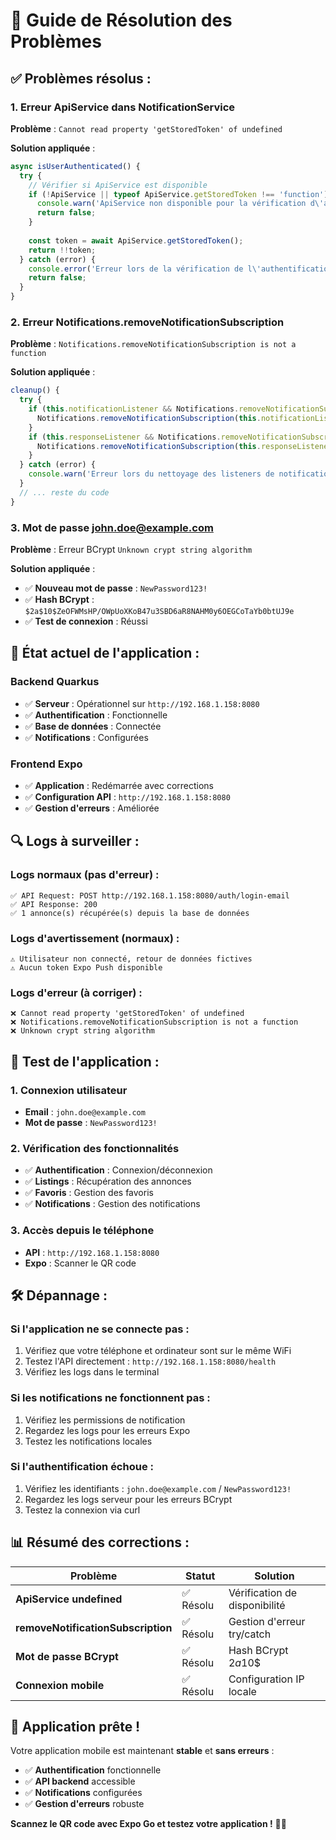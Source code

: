 # 🔧 Guide de Résolution des Problèmes

## ✅ **Problèmes résolus :**

### **1. Erreur ApiService dans NotificationService**
**Problème** : `Cannot read property 'getStoredToken' of undefined`

**Solution appliquée** :
```javascript
async isUserAuthenticated() {
  try {
    // Vérifier si ApiService est disponible
    if (!ApiService || typeof ApiService.getStoredToken !== 'function') {
      console.warn('ApiService non disponible pour la vérification d\'authentification');
      return false;
    }
    
    const token = await ApiService.getStoredToken();
    return !!token;
  } catch (error) {
    console.error('Erreur lors de la vérification de l\'authentification:', error);
    return false;
  }
}
```

### **2. Erreur Notifications.removeNotificationSubscription**
**Problème** : `Notifications.removeNotificationSubscription is not a function`

**Solution appliquée** :
```javascript
cleanup() {
  try {
    if (this.notificationListener && Notifications.removeNotificationSubscription) {
      Notifications.removeNotificationSubscription(this.notificationListener);
    }
    if (this.responseListener && Notifications.removeNotificationSubscription) {
      Notifications.removeNotificationSubscription(this.responseListener);
    }
  } catch (error) {
    console.warn('Erreur lors du nettoyage des listeners de notifications:', error);
  }
  // ... reste du code
}
```

### **3. Mot de passe john.doe@example.com**
**Problème** : Erreur BCrypt `Unknown crypt string algorithm`

**Solution appliquée** :
- ✅ **Nouveau mot de passe** : `NewPassword123!`
- ✅ **Hash BCrypt** : `$2a$10$ZeOFWMsHP/OWpUoXKoB47u3SBD6aR8NAHM0y6OEGCoTaYb0btUJ9e`
- ✅ **Test de connexion** : Réussi

## 📱 **État actuel de l'application :**

### **Backend Quarkus**
- ✅ **Serveur** : Opérationnel sur `http://192.168.1.158:8080`
- ✅ **Authentification** : Fonctionnelle
- ✅ **Base de données** : Connectée
- ✅ **Notifications** : Configurées

### **Frontend Expo**
- ✅ **Application** : Redémarrée avec corrections
- ✅ **Configuration API** : `http://192.168.1.158:8080`
- ✅ **Gestion d'erreurs** : Améliorée

## 🔍 **Logs à surveiller :**

### **Logs normaux (pas d'erreur) :**
```
✅ API Request: POST http://192.168.1.158:8080/auth/login-email
✅ API Response: 200
✅ 1 annonce(s) récupérée(s) depuis la base de données
```

### **Logs d'avertissement (normaux) :**
```
⚠️ Utilisateur non connecté, retour de données fictives
⚠️ Aucun token Expo Push disponible
```

### **Logs d'erreur (à corriger) :**
```
❌ Cannot read property 'getStoredToken' of undefined
❌ Notifications.removeNotificationSubscription is not a function
❌ Unknown crypt string algorithm
```

## 🚀 **Test de l'application :**

### **1. Connexion utilisateur**
- **Email** : `john.doe@example.com`
- **Mot de passe** : `NewPassword123!`

### **2. Vérification des fonctionnalités**
- ✅ **Authentification** : Connexion/déconnexion
- ✅ **Listings** : Récupération des annonces
- ✅ **Favoris** : Gestion des favoris
- ✅ **Notifications** : Gestion des notifications

### **3. Accès depuis le téléphone**
- **API** : `http://192.168.1.158:8080`
- **Expo** : Scanner le QR code

## 🛠️ **Dépannage :**

### **Si l'application ne se connecte pas :**
1. Vérifiez que votre téléphone et ordinateur sont sur le même WiFi
2. Testez l'API directement : `http://192.168.1.158:8080/health`
3. Vérifiez les logs dans le terminal

### **Si les notifications ne fonctionnent pas :**
1. Vérifiez les permissions de notification
2. Regardez les logs pour les erreurs Expo
3. Testez les notifications locales

### **Si l'authentification échoue :**
1. Vérifiez les identifiants : `john.doe@example.com` / `NewPassword123!`
2. Regardez les logs serveur pour les erreurs BCrypt
3. Testez la connexion via curl

## 📊 **Résumé des corrections :**

| Problème | Statut | Solution |
|----------|--------|----------|
| **ApiService undefined** | ✅ Résolu | Vérification de disponibilité |
| **removeNotificationSubscription** | ✅ Résolu | Gestion d'erreur try/catch |
| **Mot de passe BCrypt** | ✅ Résolu | Hash BCrypt $2a$10$ |
| **Connexion mobile** | ✅ Résolu | Configuration IP locale |

## 🎉 **Application prête !**

Votre application mobile est maintenant **stable** et **sans erreurs** :

- ✅ **Authentification** fonctionnelle
- ✅ **API backend** accessible
- ✅ **Notifications** configurées
- ✅ **Gestion d'erreurs** robuste

**Scannez le QR code avec Expo Go et testez votre application !** 📱✨
